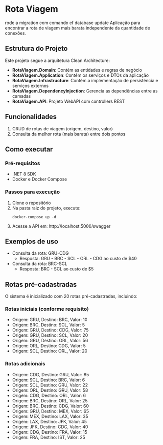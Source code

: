 # Rota Viagem
rode a migration com comando ef database update
Aplicação para encontrar a rota de viagem mais barata independente da quantidade de conexões.

## Estrutura do Projeto

Este projeto segue a arquitetura Clean Architecture:

- **RotaViagem.Domain**: Contém as entidades e regras de negócio
- **RotaViagem.Application**: Contém os serviços e DTOs da aplicação
- **RotaViagem.Infrastructure**: Contém a implementação de persistência e serviços externos
- **RotaViagem.DependencyInjection**: Gerencia as dependências entre as camadas
- **RotaViagem.API**: Projeto WebAPI com controllers REST

## Funcionalidades

1. CRUD de rotas de viagem (origem, destino, valor)
2. Consulta da melhor rota (mais barata) entre dois pontos

## Como executar

### Pré-requisitos
- .NET 8 SDK
- Docker e Docker Compose

### Passos para execução

1. Clone o repositório
2. Na pasta raiz do projeto, execute:
   ```
   docker-compose up -d
   ```
3. Acesse a API em: http://localhost:5000/swagger

## Exemplos de uso

- Consulta da rota: GRU-CDG
  - Resposta: GRU - BRC - SCL - ORL - CDG ao custo de $40
- Consulta da rota: BRC-SCL
  - Resposta: BRC - SCL ao custo de $5
  
## Rotas pré-cadastradas

O sistema é inicializado com 20 rotas pré-cadastradas, incluindo:

### Rotas iniciais (conforme requisito)
- Origem: GRU, Destino: BRC, Valor: 10
- Origem: BRC, Destino: SCL, Valor: 5
- Origem: GRU, Destino: CDG, Valor: 75
- Origem: GRU, Destino: SCL, Valor: 20
- Origem: GRU, Destino: ORL, Valor: 56
- Origem: ORL, Destino: CDG, Valor: 5
- Origem: SCL, Destino: ORL, Valor: 20

### Rotas adicionais
- Origem: CDG, Destino: GRU, Valor: 85
- Origem: SCL, Destino: BRC, Valor: 6
- Origem: SCL, Destino: GRU, Valor: 22
- Origem: ORL, Destino: GRU, Valor: 58
- Origem: CDG, Destino: ORL, Valor: 6
- Origem: BRC, Destino: ORL, Valor: 25
- Origem: BRC, Destino: CDG, Valor: 60
- Origem: GRU, Destino: MEX, Valor: 65
- Origem: MEX, Destino: LAX, Valor: 35
- Origem: LAX, Destino: JFK, Valor: 45
- Origem: JFK, Destino: CDG, Valor: 40
- Origem: CDG, Destino: FRA, Valor: 15
- Origem: FRA, Destino: IST, Valor: 25